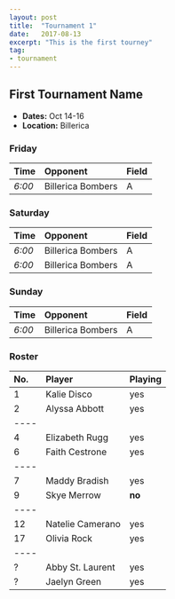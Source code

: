 ```yaml
---
layout: post
title:  "Tournament 1"
date:   2017-08-13
excerpt: "This is the first tourney"
tag:
- tournament
---
```


## First Tournament Name
* **Dates:** Oct 14-16
* **Location:** Billerica

### Friday

| Time | Opponent | Field |
|:---|:---|:---|
| *6:00* | Billerica Bombers | A |

### Saturday

|Time|Opponent|Field|
|:---|:---|:---|
|*6:00*|Billerica Bombers| A|
|*6:00*|Billerica Bombers| A|

### Sunday

|Time|Opponent|Field|
|:---|:---|:---|
|*6:00*|Billerica Bombers| A|

### Roster

|No.|Player|Playing|
|:---|:---|:---|
|1|Kalie Disco|yes|
|2|Alyssa Abbott|yes|
|----
|4|Elizabeth Rugg|yes|
|6|Faith Cestrone|yes|
|----
|7|Maddy Bradish|yes|
|9|Skye Merrow|**no**|
|----
|12|Natelie Camerano|yes|
|17|Olivia Rock|yes|
|----
|?|Abby St. Laurent|yes|
|?|Jaelyn Green|yes|

